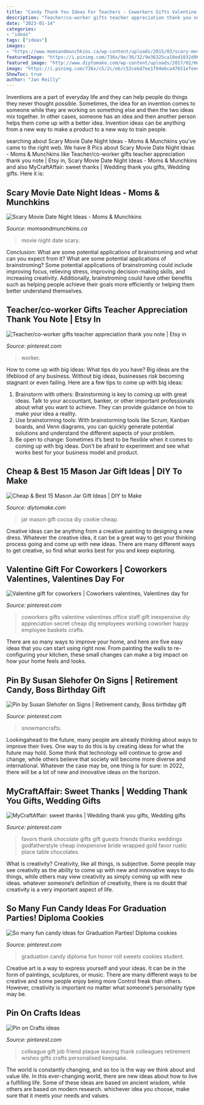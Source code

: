 ```yaml
---
title: "Candy Thank You Ideas For Teachers - Coworkers Gifts Valentine Valentines Office Staff Gift Inexpensive Diy Appreciation Secret Cheap Dig Employees Working Coworker Happy Employee Baskets Crafts"
description: "Teacher/co-worker gifts teacher appreciation thank you note"
date: "2023-01-14"
categories:
- "ideas"
tags: ["ideas"]
images:
- "https://www.momsandmunchkins.ca/wp-content/uploads/2015/03/scary-movie-date-night-printables-2.jpg"
featuredImage: "https://i.pinimg.com/736x/9e/36/32/9e36325ca10ed1032d966c63dbf25a05.jpg"
featured_image: "http://www.diytomake.com/wp-content/uploads/2017/02/Hot-Cocoa-Mason-Jar-Gift.jpg"
image: "https://i.pinimg.com/736x/c5/2c/eb/c52cebd7ee1f04e6ca47651efeee4320.jpg"
ShowToc: true
author: "Jan Reilly"
---
```



Inventions are a part of everyday life and they can help people do things they never thought possible. Sometimes, the idea for an invention comes to someone while they are working on something else and then the two ideas mix together. In other cases, someone has an idea and then another person helps them come up with a better idea. Invention ideas can be anything from a new way to make a product to a new way to train people.

	

		
searching about Scary Movie Date Night Ideas - Moms &amp; Munchkins you've came to the right web. We have 8 Pics about Scary Movie Date Night Ideas - Moms &amp; Munchkins like Teacher/co-worker gifts teacher appreciation thank you note | Etsy in, Scary Movie Date Night Ideas - Moms &amp; Munchkins and also MyCraftAffair: sweet thanks | Wedding thank you gifts, Wedding gifts. Here it is:
		
    
## Scary Movie Date Night Ideas - Moms &amp; Munchkins

<img loading=lazy src="https://www.momsandmunchkins.ca/wp-content/uploads/2015/03/scary-movie-date-night-printables-2.jpg" onerror="this.onerror=null;this.src='https://tse4.mm.bing.net/th?id=OIP.t9C_p76WtvEDps5HAfCITwHaKZ&amp;pid=15.1';" alt="Scary Movie Date Night Ideas - Moms &amp; Munchkins">

_Source: momsandmunchkins.ca_

>movie night date scary. 

	

Conclusion: What are some potential applications of brainstroming and what can you expect from it?
What are some potential applications of brainstroming?
Some potential applications of brainstroming could include improving focus, relieving stress, improving decision-making skills, and increasing creativity. Additionally, brainstroming could have other benefits such as helping people achieve their goals more efficiently or helping them better understand themselves.

    
## Teacher/co-worker Gifts Teacher Appreciation Thank You Note | Etsy In

<img loading=lazy src="https://i.pinimg.com/736x/f1/3e/14/f13e14a918d1c6f93102f8490abff7c7.jpg" onerror="this.onerror=null;this.src='https://tse3.mm.bing.net/th?id=OIP.kGxFdRKltIS91ASYqldeQgHaK3&amp;pid=15.1';" alt="Teacher/co-worker gifts teacher appreciation thank you note | Etsy in">

_Source: pinterest.com_

>worker. 

	

How to come up with big ideas: What tips do you have?
Big ideas are the lifeblood of any business. Without big ideas, businesses risk becoming stagnant or even failing. Here are a few tips to come up with big ideas: 
1. Brainstorm with others: Brainstorming is key to coming up with great ideas. Talk to your accountant, banker, or other important professionals about what you want to achieve. They can provide guidance on how to make your idea a reality. 
2. Use brainstorming tools: With brainstorming tools like Scrum, Kanban boards, and Venn diagrams, you can quickly generate potential solutions and understand the different aspects of your problem. 
3. Be open to change: Sometimes it’s best to be flexible when it comes to coming up with big ideas. Don’t be afraid to experiment and see what works best for your business model and product.

    
## Cheap &amp; Best 15 Mason Jar Gift Ideas | DIY To Make

<img loading=lazy src="http://www.diytomake.com/wp-content/uploads/2017/02/Hot-Cocoa-Mason-Jar-Gift.jpg" onerror="this.onerror=null;this.src='https://tse2.mm.bing.net/th?id=OIP.k9ztCPgK9rSktj7UWaqBtAHaK8&amp;pid=15.1';" alt="Cheap &amp; Best 15 Mason Jar Gift Ideas | DIY to Make">

_Source: diytomake.com_

>jar mason gift cocoa diy cookie cheap. 

	

Creative ideas can be anything from a creative painting to designing a new dress. Whatever the creative idea, it can be a great way to get your thinking process going and come up with new ideas. There are many different ways to get creative, so find what works best for you and keep exploring.

    
## Valentine Gift For Coworkers | Coworkers Valentines, Valentines Day For

<img loading=lazy src="https://i.pinimg.com/736x/9c/df/47/9cdf4746ab0c9e654211a250144d9d52--valentines-day-for-coworkers-gifts-for-coworkers.jpg" onerror="this.onerror=null;this.src='https://tse4.mm.bing.net/th?id=OIP.G0x2PJd4uKlbBA5rAc47EAHaJ6&amp;pid=15.1';" alt="Valentine gift for coworkers | Coworkers valentines, Valentines day for">

_Source: pinterest.com_

>coworkers gifts valentine valentines office staff gift inexpensive diy appreciation secret cheap dig employees working coworker happy employee baskets crafts. 

	

There are so many ways to improve your home, and here are five easy ideas that you can start using right now. From painting the walls to re-configuring your kitchen, these small changes can make a big impact on how your home feels and looks.

    
## Pin By Susan Slehofer On Signs | Retirement Candy, Boss Birthday Gift

<img loading=lazy src="https://i.pinimg.com/736x/9e/36/32/9e36325ca10ed1032d966c63dbf25a05.jpg" onerror="this.onerror=null;this.src='https://tse2.mm.bing.net/th?id=OIP.2cnGVrCx9RN1DVq2m9ilwwAAAA&amp;pid=15.1';" alt="Pin by Susan Slehofer on Signs | Retirement candy, Boss birthday gift">

_Source: pinterest.com_

>snowmancrafts. 

	

Lookingahead to the future, many people are already thinking about ways to improve their lives. One way to do this is by creating ideas for what the future may hold. Some think that technology will continue to grow and change, while others believe that society will become more diverse and international. Whatever the case may be, one thing is for sure: in 2022, there will be a lot of new and innovative ideas on the horizon.

    
## MyCraftAffair: Sweet Thanks | Wedding Thank You Gifts, Wedding Gifts

<img loading=lazy src="https://i.pinimg.com/736x/ff/2f/50/ff2f502fcdd149490a957903e7a3cb87--chocolate-wedding-favors-wedding-chocolates.jpg" onerror="this.onerror=null;this.src='https://tse2.mm.bing.net/th?id=OIP.6O--ewmJxhDc-B5KCTSG3gHaE7&amp;pid=15.1';" alt="MyCraftAffair: sweet thanks | Wedding thank you gifts, Wedding gifts">

_Source: pinterest.com_

>favors thank chocolate gifts gift guests friends thanks weddings godfatherstyle cheap inexpensive bride wrapped gold favor rustic place table chocolates. 

	

What is creativity?
Creativity, like all things, is subjective. Some people may see creativity as the ability to come up with new and innovative ways to do things, while others may view creativity as simply coming up with new ideas. whatever someone’s definition of creativity, there is no doubt that creativity is a very important aspect of life.

    
## So Many Fun Candy Ideas For Graduation Parties! Diploma Cookies

<img loading=lazy src="https://i.pinimg.com/736x/1b/b1/31/1bb1313e502c719b50d67b82267dfa4d.jpg?b=t" onerror="this.onerror=null;this.src='https://tse2.mm.bing.net/th?id=OIP.KMi5btfQyeMRsrfv_QER6QHaOF&amp;pid=15.1';" alt="So many fun candy ideas for Graduation Parties! Diploma cookies">

_Source: pinterest.com_

>graduation candy diploma fun honor roll sweets cookies student. 

	

Creative art is a way to express yourself and your ideas. It can be in the form of paintings, sculptures, or music. There are many different ways to be creative and some people enjoy being more Control freak than others. However, creativity is important no matter what someone’s personality type may be.

    
## Pin On Crafts Ideas

<img loading=lazy src="https://i.pinimg.com/736x/c5/2c/eb/c52cebd7ee1f04e6ca47651efeee4320.jpg" onerror="this.onerror=null;this.src='https://tse4.mm.bing.net/th?id=OIP.tgjsk5PmN4ylyjd5ny_KCwHaMJ&amp;pid=15.1';" alt="Pin on Crafts ideas">

_Source: pinterest.com_

>colleague gift job friend plaque leaving thank colleagues retirement wishes gifts crafts personalised keepsake. 

	

The world is constantly changing, and so too is the way we think about and value life. In this ever-changing world, there are new ideas about how to live a fulfilling life. Some of these ideas are based on ancient wisdom, while others are based on modern research. whichever idea you choose, make sure that it meets your needs and values.

